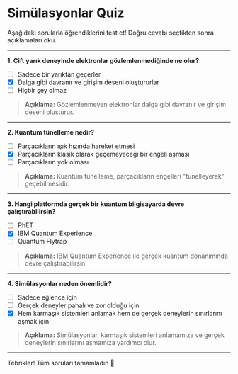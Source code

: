 # Simülasyonlar Quiz

Aşağıdaki sorularla öğrendiklerini test et! Doğru cevabı seçtikten sonra açıklamaları oku.

---

**1. Çift yarık deneyinde elektronlar gözlemlenmediğinde ne olur?**
- [ ] Sadece bir yarıktan geçerler
- [x] Dalga gibi davranır ve girişim deseni oluştururlar
- [ ] Hiçbir şey olmaz

> **Açıklama:** Gözlemlenmeyen elektronlar dalga gibi davranır ve girişim deseni oluşturur.

---

**2. Kuantum tünelleme nedir?**
- [ ] Parçacıkların ışık hızında hareket etmesi
- [x] Parçacıkların klasik olarak geçemeyeceği bir engeli aşması
- [ ] Parçacıkların yok olması

> **Açıklama:** Kuantum tünelleme, parçacıkların engelleri "tünelleyerek" geçebilmesidir.

---

**3. Hangi platformda gerçek bir kuantum bilgisayarda devre çalıştırabilirsin?**
- [ ] PhET
- [x] IBM Quantum Experience
- [ ] Quantum Flytrap

> **Açıklama:** IBM Quantum Experience ile gerçek kuantum donanımında devre çalıştırabilirsin.

---

**4. Simülasyonlar neden önemlidir?**
- [ ] Sadece eğlence için
- [ ] Gerçek deneyler pahalı ve zor olduğu için
- [x] Hem karmaşık sistemleri anlamak hem de gerçek deneylerin sınırlarını aşmak için

> **Açıklama:** Simülasyonlar, karmaşık sistemleri anlamamıza ve gerçek deneylerin sınırlarını aşmamıza yardımcı olur.

---

Tebrikler! Tüm soruları tamamladın 🚀 